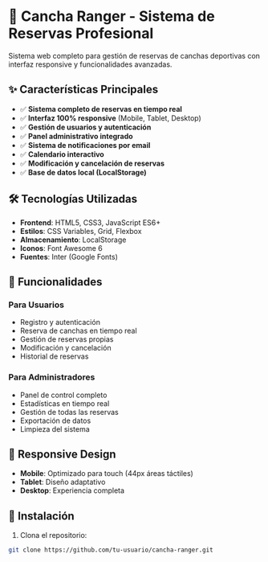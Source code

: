# 🏐 Cancha Ranger - Sistema de Reservas Profesional

Sistema web completo para gestión de reservas de canchas deportivas con interfaz responsive y funcionalidades avanzadas.

## ✨ Características Principales

- ✅ **Sistema completo de reservas en tiempo real**
- ✅ **Interfaz 100% responsive** (Mobile, Tablet, Desktop)
- ✅ **Gestión de usuarios y autenticación**
- ✅ **Panel administrativo integrado**
- ✅ **Sistema de notificaciones por email**
- ✅ **Calendario interactivo**
- ✅ **Modificación y cancelación de reservas**
- ✅ **Base de datos local (LocalStorage)**

## 🛠 Tecnologías Utilizadas

- **Frontend**: HTML5, CSS3, JavaScript ES6+
- **Estilos**: CSS Variables, Grid, Flexbox
- **Almacenamiento**: LocalStorage
- **Iconos**: Font Awesome 6
- **Fuentes**: Inter (Google Fonts)

## 🎯 Funcionalidades

### Para Usuarios
- Registro y autenticación
- Reserva de canchas en tiempo real
- Gestión de reservas propias
- Modificación y cancelación
- Historial de reservas

### Para Administradores
- Panel de control completo
- Estadísticas en tiempo real
- Gestión de todas las reservas
- Exportación de datos
- Limpieza del sistema

## 📱 Responsive Design

- **Mobile**: Optimizado para touch (44px áreas táctiles)
- **Tablet**: Diseño adaptativo
- **Desktop**: Experiencia completa

## 🚀 Instalación

1. Clona el repositorio:
```bash
git clone https://github.com/tu-usuario/cancha-ranger.git